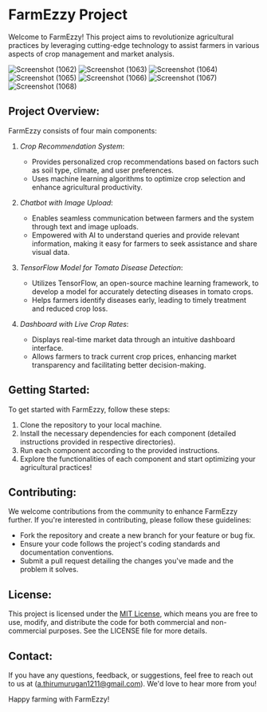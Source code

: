 # FarmEzzy Project

Welcome to FarmEzzy! This project aims to revolutionize agricultural practices by leveraging cutting-edge technology to assist farmers in various aspects of crop management and market analysis.

![Screenshot (1062)](https://github.com/Thirumurugan-12/Farm-Ezzy/assets/76591903/3d2dc371-6d4b-4e5f-be62-ec7ec6b04017)
![Screenshot (1063)](https://github.com/Thirumurugan-12/Farm-Ezzy/assets/76591903/3aa0cf3f-32da-43f0-a4b3-72a67bce91c7)
![Screenshot (1064)](https://github.com/Thirumurugan-12/Farm-Ezzy/assets/76591903/e2db4f4f-7635-45a2-9f66-c8ddd21de2e3)
![Screenshot (1065)](https://github.com/Thirumurugan-12/Farm-Ezzy/assets/76591903/8f312441-3d60-40e2-9bb5-afc1025fc0cd)
![Screenshot (1066)](https://github.com/Thirumurugan-12/Farm-Ezzy/assets/76591903/0c39993e-1379-4839-a762-699673b705cf)
![Screenshot (1067)](https://github.com/Thirumurugan-12/Farm-Ezzy/assets/76591903/26083f32-4784-4abb-b7ac-0e9f1ab4da8b)
![Screenshot (1068)](https://github.com/Thirumurugan-12/Farm-Ezzy/assets/76591903/267964ef-d0ab-4cf7-8904-0a89a0513a57)

## Project Overview:

FarmEzzy consists of four main components:

1. *Crop Recommendation System*:
   - Provides personalized crop recommendations based on factors such as soil type, climate, and user preferences.
   - Uses machine learning algorithms to optimize crop selection and enhance agricultural productivity.

2. *Chatbot with Image Upload*:
   - Enables seamless communication between farmers and the system through text and image uploads.
   - Empowered with AI to understand queries and provide relevant information, making it easy for farmers to seek assistance and share visual data.

3. *TensorFlow Model for Tomato Disease Detection*:
   - Utilizes TensorFlow, an open-source machine learning framework, to develop a model for accurately detecting diseases in tomato crops.
   - Helps farmers identify diseases early, leading to timely treatment and reduced crop loss.

4. *Dashboard with Live Crop Rates*:
   - Displays real-time market data through an intuitive dashboard interface.
   - Allows farmers to track current crop prices, enhancing market transparency and facilitating better decision-making.

## Getting Started:

To get started with FarmEzzy, follow these steps:

1. Clone the repository to your local machine.
2. Install the necessary dependencies for each component (detailed instructions provided in respective directories).
3. Run each component according to the provided instructions.
4. Explore the functionalities of each component and start optimizing your agricultural practices!

## Contributing:

We welcome contributions from the community to enhance FarmEzzy further. If you're interested in contributing, please follow these guidelines:

- Fork the repository and create a new branch for your feature or bug fix.
- Ensure your code follows the project's coding standards and documentation conventions.
- Submit a pull request detailing the changes you've made and the problem it solves.

## License:

This project is licensed under the [MIT License](LICENSE), which means you are free to use, modify, and distribute the code for both commercial and non-commercial purposes. See the LICENSE file for more details.



## Contact:

If you have any questions, feedback, or suggestions, feel free to reach out to us at (a.thirumurugan1211@gmail.com). We'd love to hear more from you!

Happy farming with FarmEzzy!

